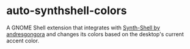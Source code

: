 # auto-synthshell-colors
A GNOME Shell extension that integrates with [Synth-Shell by andresgongora](https://github.com/andresgongora/synth-shell) and changes its colors based on the desktop's current accent color.
